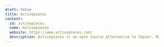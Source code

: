 ```yaml
---
draft: false
title: Activepieces
content:
  id: activepieces
  name: Activepieces
  website: https://www.activepieces.com/
  description: Activepieces is an open source alternative to Zapier, Make.com and Tray.io. Automate your work with our builder and connectors - host it on your machine.
---
```

